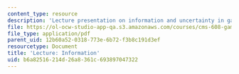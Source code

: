 ```yaml
---
content_type: resource
description: 'Lecture presentation on information and uncertainty in games. '
file: https://ol-ocw-studio-app-qa.s3.amazonaws.com/courses/cms-608-game-design-spring-2008/b6a82516214d26a8361c693897047322_MITCMS_608s08_lec13.pdf
file_type: application/pdf
parent_uid: 12b60a52-0318-773e-6b72-f3b8c191d3ef
resourcetype: Document
title: 'Lecture: Information'
uid: b6a82516-214d-26a8-361c-693897047322
---
```

